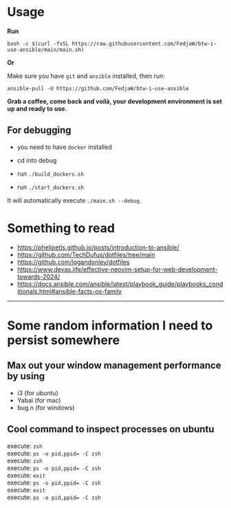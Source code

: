 # Usage

**Run**

```SHELL
bash -c $(curl -fsSL https://raw.githubusercontent.com/FedjaW/btw-i-use-ansible/main/main.sh)
```

**Or**

Make sure you have `git` and `ansible` installed, then run:

```SHELL
ansible-pull -U https://github.com/FedjaW/btw-i-use-ansible
```

**Grab a coffee, come back and voilà, your development environment is set up and ready to use.**

## For debugging

- you need to have `docker` installed

- cd into debug
- run `./build_dockers.sh`
- run `./start_dockers.sh`

It will automatically execute `./main.sh --debug`.

# Something to read

- https://phelipetls.github.io/posts/introduction-to-ansible/
- https://github.com/TechDufus/dotfiles/tree/main
- https://github.com/logandonley/dotfiles
- https://www.devas.life/effective-neovim-setup-for-web-development-towards-2024/
- https://docs.ansible.com/ansible/latest/playbook_guide/playbooks_conditionals.html#ansible-facts-os-family

---

# Some random information I need to persist somewhere

## Max out your window management performance by using

- i3 (for ubuntu)
- Yabai (for mac)
- bug.n (for windows)

## Cool command to inspect processes on ubuntu

execute: `zsh`\
execute: `ps -o pid,ppid= -C zsh`\
execute: `zsh`\
execute: `ps -o pid,ppid= -C zsh`\
execute: `exit`\
execute: `ps -o pid,ppid= -C zsh`\
execute: `exit`\
execute: `ps -o pid,ppid= -C zsh`
